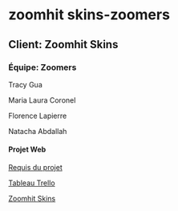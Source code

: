 # zoomhit skins-zoomers
## Client: Zoomhit Skins
### Équipe: Zoomers

 Tracy Gua
 
 Maria Laura Coronel
 
 Florence Lapierre
 
 Natacha Abdallah
 
 #### Projet Web
 
[Requis du projet](https://smnarnold.com/projets/obnl)

[Tableau Trello](https://trello.com/b/gIGfD1e6/zoomhit-skins-zoomers)

[Zoomhit Skins](http://zoomhitskins.great-site.net/)






